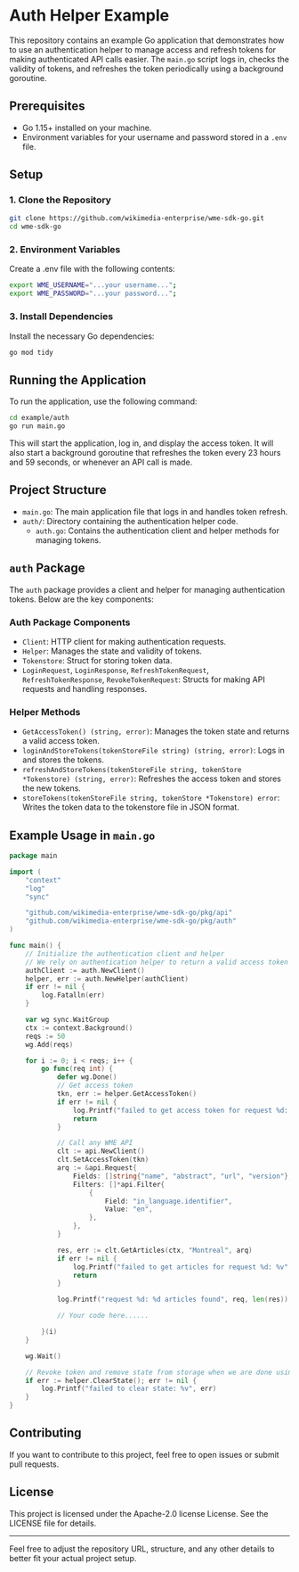 # Auth Helper Example

This repository contains an example Go application that demonstrates how to use an authentication helper to manage access and refresh tokens for making authenticated API calls easier. The `main.go` script logs in, checks the validity of tokens, and refreshes the token periodically using a background goroutine.

## Prerequisites

- Go 1.15+ installed on your machine.
- Environment variables for your username and password stored in a `.env` file.

## Setup

### 1. Clone the Repository

```sh
git clone https://github.com/wikimedia-enterprise/wme-sdk-go.git
cd wme-sdk-go
```

### 2. Environment Variables

Create a .env file with the following contents:
```bash
export WME_USERNAME="...your username...";
export WME_PASSWORD="...your password...";
```

### 3. Install Dependencies

Install the necessary Go dependencies:

```sh
go mod tidy
```

## Running the Application

To run the application, use the following command:

```sh
cd example/auth
go run main.go
```

This will start the application, log in, and display the access token. It will also start a background goroutine that refreshes the token every 23 hours and 59 seconds, or whenever an API call is made.

## Project Structure

- `main.go`: The main application file that logs in and handles token refresh.
- `auth/`: Directory containing the authentication helper code.
  - `auth.go`: Contains the authentication client and helper methods for managing tokens.

## `auth` Package

The `auth` package provides a client and helper for managing authentication tokens. Below are the key components:

### Auth Package Components

- `Client`: HTTP client for making authentication requests.
- `Helper`: Manages the state and validity of tokens.
- `Tokenstore`: Struct for storing token data.
- `LoginRequest`, `LoginResponse`, `RefreshTokenRequest`, `RefreshTokenResponse`, `RevokeTokenRequest`: Structs for making API requests and handling responses.

### Helper Methods

- `GetAccessToken() (string, error)`: Manages the token state and returns a valid access token.
- `loginAndStoreTokens(tokenStoreFile string) (string, error)`: Logs in and stores the tokens.
- `refreshAndStoreTokens(tokenStoreFile string, tokenStore *Tokenstore) (string, error)`: Refreshes the access token and stores the new tokens.
- `storeTokens(tokenStoreFile string, tokenStore *Tokenstore) error`: Writes the token data to the tokenstore file in JSON format.

## Example Usage in `main.go`

```go
package main

import (
	"context"
	"log"
	"sync"

	"github.com/wikimedia-enterprise/wme-sdk-go/pkg/api"
	"github.com/wikimedia-enterprise/wme-sdk-go/pkg/auth"
)

func main() {
	// Initialize the authentication client and helper
	// We rely on authentication helper to return a valid access token for all our requests. The helper APIs will internally refresh, re-login as necessary.
	authClient := auth.NewClient()
	helper, err := auth.NewHelper(authClient)
	if err != nil {
		log.Fatalln(err)
	}

	var wg sync.WaitGroup
	ctx := context.Background()
	reqs := 50
	wg.Add(reqs)

	for i := 0; i < reqs; i++ {
		go func(req int) {
			defer wg.Done()
			// Get access token
			tkn, err := helper.GetAccessToken()
			if err != nil {
				log.Printf("failed to get access token for request %d: %v", req, err)
				return
			}

			// Call any WME API
			clt := api.NewClient()
			clt.SetAccessToken(tkn)
			arq := &api.Request{
				Fields: []string{"name", "abstract", "url", "version"},
				Filters: []*api.Filter{
					{
						Field: "in_language.identifier",
						Value: "en",
					},
				},
			}

			res, err := clt.GetArticles(ctx, "Montreal", arq)
			if err != nil {
				log.Printf("failed to get articles for request %d: %v", req, err)
				return
			}

			log.Printf("request %d: %d articles found", req, len(res))

			// Your code here......

		}(i)
	}

	wg.Wait()

	// Revoke token and remove state from storage when we are done using WME APIs
	if err := helper.ClearState(); err != nil {
		log.Printf("failed to clear state: %v", err)
	}
}

```

## Contributing

If you want to contribute to this project, feel free to open issues or submit pull requests.

## License

This project is licensed under the  Apache-2.0 license License. See the LICENSE file for details.

---

Feel free to adjust the repository URL, structure, and any other details to better fit your actual project setup.
